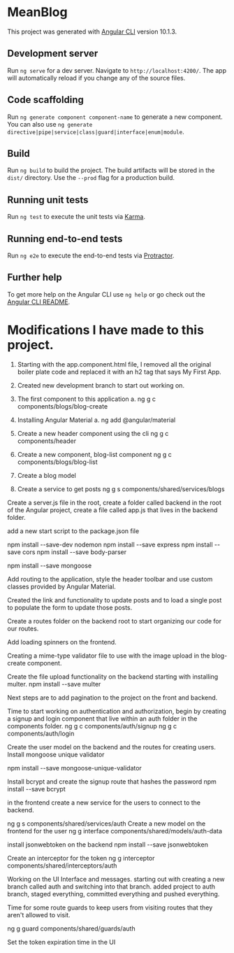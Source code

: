 # MeanBlog

This project was generated with [Angular CLI](https://github.com/angular/angular-cli) version 10.1.3.

## Development server

Run `ng serve` for a dev server. Navigate to `http://localhost:4200/`. The app will automatically reload if you change any of the source files.

## Code scaffolding

Run `ng generate component component-name` to generate a new component. You can also use `ng generate directive|pipe|service|class|guard|interface|enum|module`.

## Build

Run `ng build` to build the project. The build artifacts will be stored in the `dist/` directory. Use the `--prod` flag for a production build.

## Running unit tests

Run `ng test` to execute the unit tests via [Karma](https://karma-runner.github.io).

## Running end-to-end tests

Run `ng e2e` to execute the end-to-end tests via [Protractor](http://www.protractortest.org/).

## Further help

To get more help on the Angular CLI use `ng help` or go check out the [Angular CLI README](https://github.com/angular/angular-cli/blob/master/README.md).

# Modifications I have made to this project.

1.  Starting with the app.component.html file, I removed all the original boiler plate code and replaced it with an h2 tag that says My First App.
2. Created new development branch to start out working on.
3. The first component to this application 
  a. ng g c components/blogs/blog-create

4. Installing Angular Material 
  a. ng add @angular/material

5. Create a new header component using the cli
  ng g c components/header

6. Create a new component, blog-list component 
  ng g c components/blogs/blog-list

7. Create a blog model 

8. Create a service to get posts 
ng g s components/shared/services/blogs

Create a server.js file in the root, create a folder called backend in the root of the Angular project, create a file called app.js that lives in the backend folder.

add a new start script to the package.json file

npm install --save-dev nodemon
npm install --save express
npm install --save cors
npm install --save body-parser

npm install --save mongoose

Add routing to the application, style the header toolbar and use custom classes provided by Angular Material.

Created the link and functionality to update posts and to load a single post to populate the form to update those posts.

Create a routes folder on the backend root to start organizing our code for our routes.

Add loading spinners on the frontend.

Creating a mime-type validator file to use with the image upload in the blog-create component. 

Create the file upload functionality on the backend starting with installing multer.
npm install --save multer

Next steps are to add pagination to the project on the front and backend. 

Time to start working on authentication and authorization, begin by creating a signup and login component that live within an auth folder in the components folder.
ng g c components/auth/signup
ng g c components/auth/login

Create the user model on the backend and the routes for creating users.  Install mongoose unique validator

npm install --save mongoose-unique-validator

Install bcrypt and create the signup route that hashes the password
npm install --save bcrypt

in the frontend create a new service for the users to connect to the backend.

ng g s components/shared/services/auth
Create a new model on the frontend for the user
ng g interface components/shared/models/auth-data

install jsonwebtoken on the backend
npm install --save jsonwebtoken

Create an interceptor for the token
ng g interceptor components/shared/interceptors/auth

Working on the UI Interface and messages.
starting out with creating a new branch called auth and switching into that branch.
added project to auth branch, staged everything, committed everything and pushed everything.

Time for some route guards to keep users from visiting routes that they aren't allowed to visit.

ng g guard components/shared/guards/auth

Set the token expiration time in the UI




